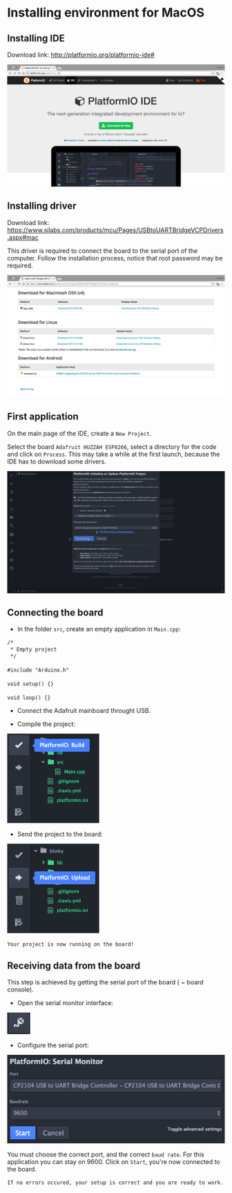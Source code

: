 Installing environment for MacOS
================================

Installing IDE
--------------

Download link: http://platformio.org/platformio-ide#

![macos platformIO](../misc/macos_platformio_dl.png)

Installing driver
-----------------

Download link: https://www.silabs.com/products/mcu/Pages/USBtoUARTBridgeVCPDrivers.aspx#mac

This driver is required to connect the board to the serial port of the computer. Follow the installation process, notice that root password may be required.

![macos driver](../misc/macos_driver_dl.png)

First application
-----------------

On the main page of the IDE, create a `New Project`.

Select the board `Adafruit HUZZAH ESP8266`, select a directory for the code and click on `Process`. This may take a while at the first launch, because the IDE has to download some drivers.

![start project](../misc/macos_start_project.png)

Connecting the board
--------------------

- In the folder `src`, create an empty application in `Main.cpp`:

```
/*
 * Empty project
 */

#include "Arduino.h"

void setup() {}

void loop() {}
```

- Connect the Adafruit mainboard throught USB.

- Compile the project: 

![compile project](../misc/macos_compile_project.png)

- Send the project to the board:

![send project](../misc/macos_send_project.png)

```
Your project is now running on the board!
```

Receiving data from the board
-----------------------------

This step is achieved by getting the serial port of the board ( ~ board console).

- Open the serial monitor interface:

![open_serial](../misc/open_serial.png)

- Configure the serial port:

![configure_serial](../misc/configure_serial.png)

You must choose the correct port, and the correct `baud rate`. For this application you can stay on 9600. Click on `Start`, you're now connected to the board.

```
If no errors occured, your setup is correct and you are ready to work.
```
